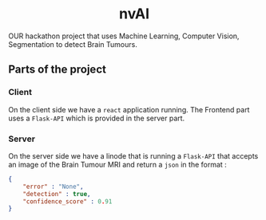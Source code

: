 <h1 align="center">nvAI</h1>
OUR hackathon project that uses Machine Learning, Computer Vision, Segmentation to detect Brain Tumours.

## Parts of the project
### Client
On the client side we have a `react` application running. The Frontend part uses a `Flask-API` which is provided in the server part.
### Server
On the server side we have a linode that is running a `Flask-API` that accepts an image of the Brain Tumour MRI and return a `json` in the format :
``` json
{
    "error" : "None",
    "detection" : true,
    "confidence_score" : 0.91
}
```
